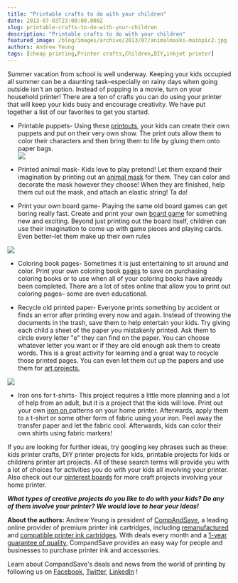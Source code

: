 ```yaml
---
title: "Printable crafts to do with your children"
date: 2013-07-03T23:00:00.000Z
slug: printable-crafts-to-do-with-your-children
description: "Printable crafts to do with your children"
featured_image: /blog/images/archive/2013/07/animalmasks-mainpic2.jpg
authors: Andrew Yeung
tags: [cheap printing,Printer crafts,Children,DIY,inkjet printer]
---
```


Summer vacation from school is well underway. Keeping your kids occupied all summer can be a daunting task–especially on rainy days when going outside isn't an option. Instead of popping in a movie, turn on your household printer! There are a ton of crafts you can do using your printer that will keep your kids busy and encourage creativity. We have put together a list of our favorites to get you started.

* Printable puppets- Using these [printouts](https://www.abcteach.com), your kids can create their own puppets and put on their very own show. The print outs allow them to color their characters and then bring them to life by gluing them onto paper bags.  
[![](/blog/images/animalmasks-mainpic2.jpg)](/blog/images/animalmasks-mainpic2.jpg)

* Printed animal mask- Kids love to play pretend! Let them expand their imagination by printing out an [animal mask](https://www.firstpalette.com/craft/printable-animal-masks.html) for them. They can color and decorate the mask however they choose! When they are finished, help them cut out the mask, and attach an elastic string! Ta da!

* Print your own board game- Playing the same old board games can get boring really fast. Create and print your own [board game](https://family.lovetoknow.com/family-games/create-your-own-printable-board-game) for something new and exciting. Beyond just printing out the board itself, children can use their imagination to come up with game pieces and playing cards. Even better–let them make up their own rules

[![](/blog/images/a-ant.gif)](/blog/images/a-ant.gif)

* Coloring book pages- Sometimes it is just entertaining to sit around and color. Print your own coloring book [pages](https://www.coloring.ws/coloring.html) to save on purchasing coloring books or to use when all of your coloring books have already been completed. There are a lot of sites online that allow you to print out coloring pages– some are even educational.

* Recycle old printed paper- Everyone prints something by accident or finds an error after printing every now and again. Instead of throwing the documents in the trash, save them to help entertain your kids. Try giving each child a sheet of the paper you mistakenly printed. Ask them to circle every letter "e" they can find on the paper. You can choose whatever letter you want or if they are old enough ask them to create words. This is a great activity for learning and a great way to recycle those printed pages. You can even let them cut up the papers and use them for [art projects.](https://5ericksonsplay.blogspot.com/2010/04/kids-craft-umbrellas.html)

[![](/blog/images/t-shirt-iron-on.jpg)](/blog/images/t-shirt-iron-on.jpg)

* Iron ons for t-shirts- This project requires a little more planning and a lot of help from an adult, but it is a project that the kids will love. Print out your own [iron on ](https://www.nickelodeonparents.com/)patterns on your home printer. Afterwards, apply them to a t-shirt or some other form of fabric using your iron. Peel away the transfer paper and let the fabric cool. Afterwards, kids can color their own shirts using fabric markers!

If you are looking for further ideas, try googling key phrases such as these: kids printer crafts, DIY printer projects for kids, printable projects for kids or childrens printer art projects. All of these search terms will provide you with a lot of choices for activities you do with your kids all involving your printer. Also check out our [pinterest boards](https://www.pinterest.com/compandsave/) for more craft projects involving your home printer. 

  
**_What types of creative projects do you like to do with your kids? Do any of them involve your printer? We would love to hear your ideas!_**

**About the authors:** Andrew Yeung is president of [CompAndSave](https://www.compandsave.com/), a leading online provider of premium printer ink cartridges, including [remanufactured](https://www.compandsave.com/help) and [compatible printer ink cartridges](https://www.compandsave.com/help). With deals every month and a [1-year guarantee of quality](https://www.compandsave.com/help), CompandSave provides an easy way for people and businesses to purchase printer ink and accessories.  
  
Learn about CompandSave's deals and news from the world of printing by following us on [Facebook](https://www.facebook.com/compandsave.ink), [Twitter](https://twitter.com/compandsave), [LinkedIn](https://www.linkedin.com) !

  